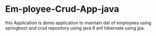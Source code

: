# Em-ployee-Crud-App-java
this Application is demo application to maintain dat of employees using springboot and crud repository using java 8 anf hibernate using jpa.
